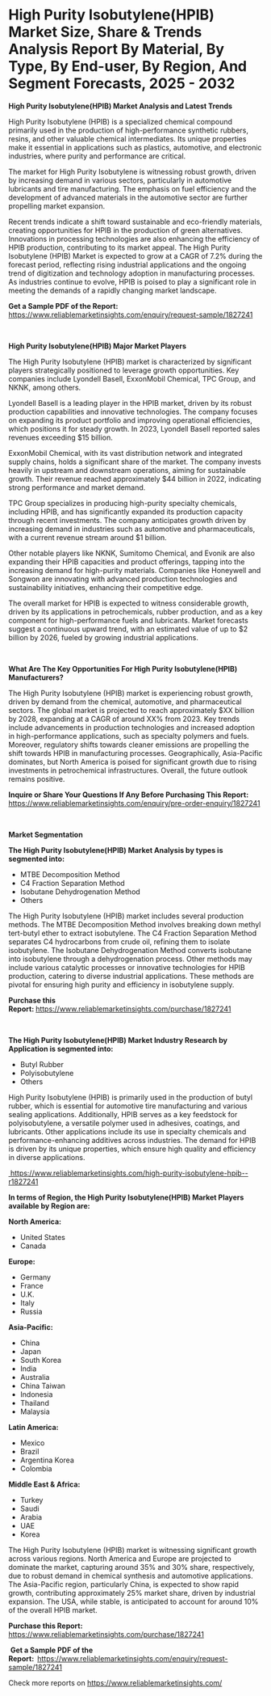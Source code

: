 <p><h1>High Purity Isobutylene(HPIB) Market Size, Share & Trends Analysis Report By Material, By Type, By End-user, By Region, And Segment Forecasts, 2025 - 2032</h1></p><p><strong>High Purity Isobutylene(HPIB) Market Analysis and Latest Trends</strong></p>
<p><p>High Purity Isobutylene (HPIB) is a specialized chemical compound primarily used in the production of high-performance synthetic rubbers, resins, and other valuable chemical intermediates. Its unique properties make it essential in applications such as plastics, automotive, and electronic industries, where purity and performance are critical. </p><p>The market for High Purity Isobutylene is witnessing robust growth, driven by increasing demand in various sectors, particularly in automotive lubricants and tire manufacturing. The emphasis on fuel efficiency and the development of advanced materials in the automotive sector are further propelling market expansion. </p><p>Recent trends indicate a shift toward sustainable and eco-friendly materials, creating opportunities for HPIB in the production of green alternatives. Innovations in processing technologies are also enhancing the efficiency of HPIB production, contributing to its market appeal. The High Purity Isobutylene (HPIB) Market is expected to grow at a CAGR of 7.2% during the forecast period, reflecting rising industrial applications and the ongoing trend of digitization and technology adoption in manufacturing processes. As industries continue to evolve, HPIB is poised to play a significant role in meeting the demands of a rapidly changing market landscape.</p></p>
<p><strong>Get a Sample PDF of the Report:&nbsp;</strong> <a href="https://www.reliablemarketinsights.com/enquiry/request-sample/1827241?utm_campaign=1938&utm_medium=2&utm_source=Github&utm_content=ia&utm_term=03022025&utm_id=high-purity-isobutylenehpib">https://www.reliablemarketinsights.com/enquiry/request-sample/1827241</a></p>
<p>&nbsp;</p>
<p><strong>High Purity Isobutylene(HPIB) Major Market Players</strong></p>
<p><p>The High Purity Isobutylene (HPIB) market is characterized by significant players strategically positioned to leverage growth opportunities. Key companies include Lyondell Basell, ExxonMobil Chemical, TPC Group, and NKNK, among others. </p><p>Lyondell Basell is a leading player in the HPIB market, driven by its robust production capabilities and innovative technologies. The company focuses on expanding its product portfolio and improving operational efficiencies, which positions it for steady growth. In 2023, Lyondell Basell reported sales revenues exceeding $15 billion.</p><p>ExxonMobil Chemical, with its vast distribution network and integrated supply chains, holds a significant share of the market. The company invests heavily in upstream and downstream operations, aiming for sustainable growth. Their revenue reached approximately $44 billion in 2022, indicating strong performance and market demand.</p><p>TPC Group specializes in producing high-purity specialty chemicals, including HPIB, and has significantly expanded its production capacity through recent investments. The company anticipates growth driven by increasing demand in industries such as automotive and pharmaceuticals, with a current revenue stream around $1 billion.</p><p>Other notable players like NKNK, Sumitomo Chemical, and Evonik are also expanding their HPIB capacities and product offerings, tapping into the increasing demand for high-purity materials. Companies like Honeywell and Songwon are innovating with advanced production technologies and sustainability initiatives, enhancing their competitive edge.</p><p>The overall market for HPIB is expected to witness considerable growth, driven by its applications in petrochemicals, rubber production, and as a key component for high-performance fuels and lubricants. Market forecasts suggest a continuous upward trend, with an estimated value of up to $2 billion by 2026, fueled by growing industrial applications.</p></p>
<p>&nbsp;</p>
<p><strong>What Are The Key Opportunities For High Purity Isobutylene(HPIB) Manufacturers?</strong></p>
<p><p>The High Purity Isobutylene (HPIB) market is experiencing robust growth, driven by demand from the chemical, automotive, and pharmaceutical sectors. The global market is projected to reach approximately $XX billion by 2028, expanding at a CAGR of around XX% from 2023. Key trends include advancements in production technologies and increased adoption in high-performance applications, such as specialty polymers and fuels. Moreover, regulatory shifts towards cleaner emissions are propelling the shift towards HPIB in manufacturing processes. Geographically, Asia-Pacific dominates, but North America is poised for significant growth due to rising investments in petrochemical infrastructures. Overall, the future outlook remains positive.</p></p>
<p><strong>Inquire or Share Your Questions If Any Before Purchasing This Report:</strong> <a href="https://www.reliablemarketinsights.com/enquiry/pre-order-enquiry/1827241?utm_campaign=1938&utm_medium=2&utm_source=Github&utm_content=ia&utm_term=03022025&utm_id=high-purity-isobutylenehpib">https://www.reliablemarketinsights.com/enquiry/pre-order-enquiry/1827241</a></p>
<p>&nbsp;</p>
<p><strong>Market Segmentation</strong></p>
<p><strong>The High Purity Isobutylene(HPIB) Market Analysis by types is segmented into:</strong></p>
<p><ul><li>MTBE Decomposition Method</li><li>C4 Fraction Separation Method</li><li>Isobutane Dehydrogenation Method</li><li>Others</li></ul></p>
<p><p>The High Purity Isobutylene (HPIB) market includes several production methods. The MTBE Decomposition Method involves breaking down methyl tert-butyl ether to extract isobutylene. The C4 Fraction Separation Method separates C4 hydrocarbons from crude oil, refining them to isolate isobutylene. The Isobutane Dehydrogenation Method converts isobutane into isobutylene through a dehydrogenation process. Other methods may include various catalytic processes or innovative technologies for HPIB production, catering to diverse industrial applications. These methods are pivotal for ensuring high purity and efficiency in isobutylene supply.</p></p>
<p><strong>Purchase this Report:&nbsp;</strong><a href="https://www.reliablemarketinsights.com/purchase/1827241?utm_campaign=1938&utm_medium=2&utm_source=Github&utm_content=ia&utm_term=03022025&utm_id=high-purity-isobutylenehpib">https://www.reliablemarketinsights.com/purchase/1827241</a></p>
<p>&nbsp;</p>
<p><strong>The High Purity Isobutylene(HPIB) Market Industry Research by Application is segmented into:</strong></p>
<p><ul><li>Butyl Rubber</li><li>Polyisobutylene</li><li>Others</li></ul></p>
<p><p>High Purity Isobutylene (HPIB) is primarily used in the production of butyl rubber, which is essential for automotive tire manufacturing and various sealing applications. Additionally, HPIB serves as a key feedstock for polyisobutylene, a versatile polymer used in adhesives, coatings, and lubricants. Other applications include its use in specialty chemicals and performance-enhancing additives across industries. The demand for HPIB is driven by its unique properties, which ensure high quality and efficiency in diverse applications.</p></p>
<p><a href="https://www.reliablemarketinsights.com/high-purity-isobutylene-hpib--r1827241?utm_campaign=1938&utm_medium=2&utm_source=Github&utm_content=ia&utm_term=03022025&utm_id=high-purity-isobutylenehpib">&nbsp;https://www.reliablemarketinsights.com/high-purity-isobutylene-hpib--r1827241</a></p>
<p><strong>In terms of Region, the High Purity Isobutylene(HPIB) Market Players available by Region are:</strong></p>
<p>
    <p> <strong> North America: </strong>
        <ul>
            <li>United States</li>
            <li>Canada</li>
        </ul>
        </p> 
    <p> <strong> Europe: </strong>
        <ul>
            <li>Germany</li>
            <li>France</li>
            <li>U.K.</li>
            <li>Italy</li>
            <li>Russia</li>
        </ul>
        </p> 
    <p> <strong> Asia-Pacific: </strong>
        <ul>
            <li>China</li>
            <li>Japan</li>
            <li>South Korea</li>
            <li>India</li>
            <li>Australia</li>
            <li>China Taiwan</li>
            <li>Indonesia</li>
            <li>Thailand</li>
            <li>Malaysia</li>
        </ul>
        </p> 
    <p> <strong> Latin America: </strong>
        <ul>
            <li>Mexico</li>
            <li>Brazil</li>
            <li>Argentina Korea</li>
            <li>Colombia</li>
        </ul>
        </p> 
    <p> <strong> Middle East & Africa: </strong>
        <ul>
            <li>Turkey</li>
            <li>Saudi</li>
            <li>Arabia</li>
            <li>UAE</li>
            <li>Korea</li>
        </ul>
    </p>
    </p>
<p><p>The High Purity Isobutylene (HPIB) market is witnessing significant growth across various regions. North America and Europe are projected to dominate the market, capturing around 35% and 30% share, respectively, due to robust demand in chemical synthesis and automotive applications. The Asia-Pacific region, particularly China, is expected to show rapid growth, contributing approximately 25% market share, driven by industrial expansion. The USA, while stable, is anticipated to account for around 10% of the overall HPIB market.</p></p>
<p><strong>Purchase this Report: </strong><a href="https://www.reliablemarketinsights.com/purchase/1827241?utm_campaign=1938&utm_medium=2&utm_source=Github&utm_content=ia&utm_term=03022025&utm_id=high-purity-isobutylenehpib">https://www.reliablemarketinsights.com/purchase/1827241</a></p>
<p>&nbsp;<strong>Get a Sample PDF of the Report:&nbsp;&nbsp;</strong><a href="https://www.reliablemarketinsights.com/enquiry/request-sample/1827241?utm_campaign=1938&utm_medium=2&utm_source=Github&utm_content=ia&utm_term=03022025&utm_id=high-purity-isobutylenehpib">https://www.reliablemarketinsights.com/enquiry/request-sample/1827241</a></p>
<p><strong></strong></p>
<p>Check more reports on <a href="https://www.reliablemarketinsights.com/?utm_campaign=1938&utm_medium=2&utm_source=Github&utm_content=ia&utm_term=03022025&utm_id=high-purity-isobutylenehpib">https://www.reliablemarketinsights.com/</a></p>